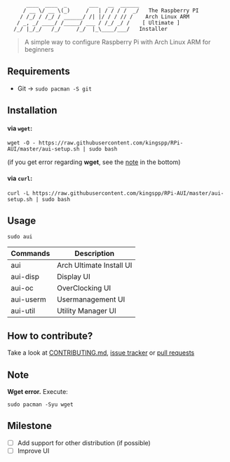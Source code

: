 ```
      ____  ____  _       ___   __  ______
     / __ \/ __ \(_)     /   | / / / /  _/   The Raspberry PI
    / /_/ / /_/ / ______/ /| |/ / / // /    Arch Linux ARM
   / _, _/ ____/ /_____/ ___ / /_/ _/ /    [ Ultimate ]
  /_/ |_/_/   /_/     /_/  |_\____/___/   Installer
```

> A simple way to configure Raspberry Pi with Arch Linux ARM for beginners

Requirements
------------
 - Git -> `sudo pacman -S git`

Installation
------------
#### via `wget`:
```
wget -O - https://raw.githubusercontent.com/kingspp/RPi-AUI/master/aui-setup.sh | sudo bash
```
(if you get error regarding **wget**, see the [note](#note) in the bottom)

#### via `curl`:
```
curl -L https://raw.githubusercontent.com/kingspp/RPi-AUI/master/aui-setup.sh | sudo bash
```

Usage
-----

    sudo aui

Commands  | Description
----------|--------------------------
aui       | Arch Ultimate Install UI
aui-disp  | Display UI
aui-oc    | OverClocking UI
aui-userm | Usermanagement UI
aui-util  | Utility Manager UI

How to contribute?
------------------
Take a look at [CONTRIBUTING.md](/CONTRIBUTING.md), [issue tracker](https://github.com/kingspp/RPi-AUI/issues) or [pull requests](https://github.com/kingspp/RPi-AUI/pulls)

Note
----
**Wget error.** Execute:
```
sudo pacman -Syu wget
```

Milestone
---------
 - [ ] Add support for other distribution (if possible)
 - [ ] Improve UI
